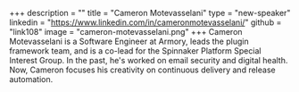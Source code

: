 +++
description = ""
title = "Cameron Motevasselani"
type = "new-speaker"
linkedin = "https://www.linkedin.com/in/cameronmotevasselani/"
github = "link108"
image = "cameron-motevasselani.png"
+++
Cameron Motevasselani is a Software Engineer at Armory, leads the plugin framework team, and is a co-lead for the Spinnaker Platform Special Interest Group. In the past, he's worked on email security and digital health. Now, Cameron focuses his creativity on continuous delivery and release automation.